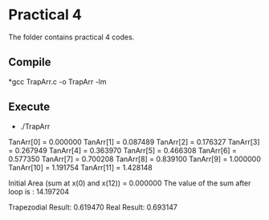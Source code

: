 # Practical 4

The folder contains practical 4 codes.

## Compile

*gcc TrapArr.c -o TrapArr -lm

## Execute

* ./TrapArr

TanArr[0] = 0.000000
TanArr[1] = 0.087489
TanArr[2] = 0.176327
TanArr[3] = 0.267949
TanArr[4] = 0.363970
TanArr[5] = 0.466308
TanArr[6] = 0.577350
TanArr[7] = 0.700208
TanArr[8] = 0.839100
TanArr[9] = 1.000000
TanArr[10] = 1.191754
TanArr[11] = 1.428148

Initial Area (sum at x(0) and x(12)) = 0.000000
The value of the sum after loop is : 14.197204

Trapezodial Result: 0.619470
Real Result: 0.693147

